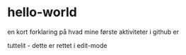 # hello-world
en kort forklaring på hvad mine første aktiviteter i github er

tuttelit - dette er rettet i edit-mode
